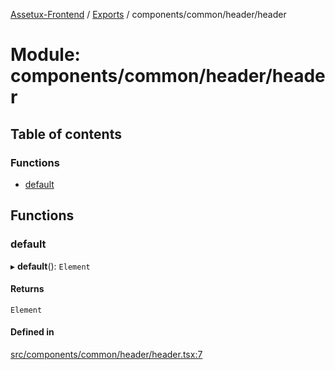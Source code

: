 [Assetux-Frontend](../README.md) / [Exports](../modules.md) / components/common/header/header

# Module: components/common/header/header

## Table of contents

### Functions

- [default](components_common_header_header.md#default)

## Functions

### default

▸ **default**(): `Element`

#### Returns

`Element`

#### Defined in

[src/components/common/header/header.tsx:7](https://github.com/ASSETUX/frontend/blob/9a68660/src/components/common/header/header.tsx#L7)
